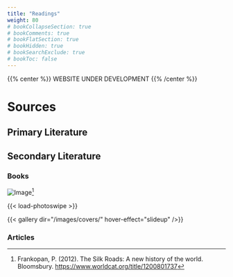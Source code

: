 ```yaml
---
title: "Readings"
weight: 80
# bookCollapseSection: true
# bookComments: true
# bookFlatSection: true
# bookHidden: true
# bookSearchExclude: true
# bookToc: false
---
```


{{% center %}}
WEBSITE UNDER DEVELOPMENT
{{% /center %}}

# Sources

## Primary Literature

## Secondary Literature

### Books

![Image](/images/covers/frankopan.jpg)[^frankopan_silk_2012]

{{< load-photoswipe >}}

{{< gallery dir="/images/covers/" hover-effect="slideup" />}}


### Articles

<!-- Use CNTRL + ALT + Z to cite from Zotero (Zotero has to run) --> 

[^frankopan_silk_2012]: Frankopan, P. (2012). The Silk Roads: A new history of the world. Bloomsbury. https://www.worldcat.org/title/1200801737
